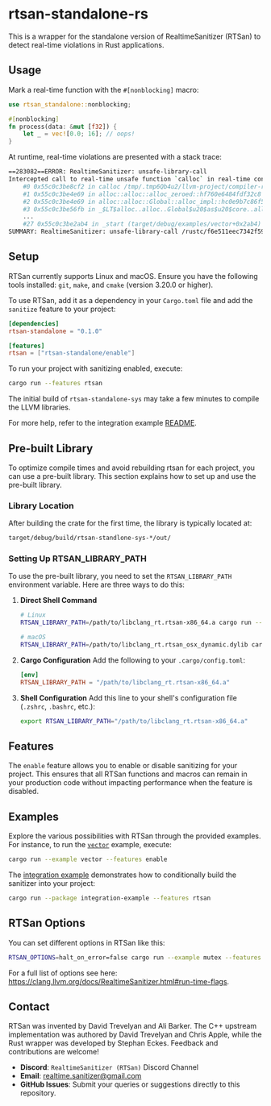 # rtsan-standalone-rs

This is a wrapper for the standalone version of RealtimeSanitizer (RTSan) to
detect real-time violations in Rust applications.

## Usage

Mark a real-time function with the `#[nonblocking]` macro:

```rust
use rtsan_standalone::nonblocking;

#[nonblocking]
fn process(data: &mut [f32]) {
    let _ = vec![0.0; 16]; // oops!
}
```

At runtime, real-time violations are presented with a stack trace:

```bash
==283082==ERROR: RealtimeSanitizer: unsafe-library-call
Intercepted call to real-time unsafe function `calloc` in real-time context!
    #0 0x55c0c3be8cf2 in calloc /tmp/.tmp6Qb4u2/llvm-project/compiler-rt/lib/rtsan/rtsan_interceptors_posix.cpp:470:34
    #1 0x55c0c3be4e69 in alloc::alloc::alloc_zeroed::hf760e6484fdf32c8 /rustc/f6e511eec7342f59a25f7c0534f1dbea00d01b14/library/alloc/src/alloc.rs:170:14
    #2 0x55c0c3be4e69 in alloc::alloc::Global::alloc_impl::hc0e9b7c86f5cad5c /rustc/f6e511eec7342f59a25f7c0534f1dbea00d01b14/library/alloc/src/alloc.rs:181:43
    #3 0x55c0c3be56fb in _$LT$alloc..alloc..Global$u20$as$u20$core..alloc..Allocator$GT$::allocate_zeroed::h8f75ff921b519af6 /rustc/f6e511eec7342f59a25f7c0534f1dbea00d01b14/library/alloc/src/alloc.rs:246:9
    ...
    #27 0x55c0c3be2ab4 in _start (target/debug/examples/vector+0x2ab4) (BuildId: adb992a7e560cd00ef533c9333d3c033fb4a7c42)
SUMMARY: RealtimeSanitizer: unsafe-library-call /rustc/f6e511eec7342f59a25f7c0534f1dbea00d01b14/library/alloc/src/alloc.rs:170:14 in alloc::alloc::alloc_zeroed::hf760e6484fdf32c8
```

## Setup

RTSan currently supports Linux and macOS. Ensure you have the following tools
installed: `git`, `make`, and `cmake` (version 3.20.0 or higher).

To use RTSan, add it as a dependency in your `Cargo.toml` file and add the
`sanitize` feature to your project:

```toml
[dependencies]
rtsan-standalone = "0.1.0"

[features]
rtsan = ["rtsan-standalone/enable"]
```

To run your project with sanitizing enabled, execute:

```sh
cargo run --features rtsan
```

The initial build of `rtsan-standalone-sys` may take a few minutes to compile the LLVM
libraries.

For more help, refer to the integration example
[README](examples/integration-example/README.md).

## Pre-built Library

To optimize compile times and avoid rebuilding rtsan for each project, you can use a pre-built library. This section explains how to set up and use the pre-built library.

### Library Location
After building the crate for the first time, the library is typically located at:
```sh
target/debug/build/rtsan-standlone-sys-*/out/
```

### Setting Up RTSAN_LIBRARY_PATH
To use the pre-built library, you need to set the `RTSAN_LIBRARY_PATH` environment variable. Here are three ways to do this:

1. **Direct Shell Command**
   ```sh
   # Linux
   RTSAN_LIBRARY_PATH=/path/to/libclang_rt.rtsan-x86_64.a cargo run --features enable

   # macOS
   RTSAN_LIBRARY_PATH=/path/to/libclang_rt.rtsan_osx_dynamic.dylib cargo run --features enable
   ```

2. **Cargo Configuration**
   Add the following to your `.cargo/config.toml`:
   ```toml
   [env]
   RTSAN_LIBRARY_PATH = "/path/to/libclang_rt.rtsan-x86_64.a"
   ```

3. **Shell Configuration**
   Add this line to your shell's configuration file (`.zshrc`, `.bashrc`, etc.):
   ```sh
   export RTSAN_LIBRARY_PATH="/path/to/libclang_rt.rtsan-x86_64.a"
   ```

## Features

The `enable` feature allows you to enable or disable sanitizing for your
project. This ensures that all RTSan functions and macros can remain in your
production code without impacting performance when the feature is disabled.

## Examples

Explore the various possibilities with RTSan through the provided examples. For
instance, to run the [`vector`](examples/vector.rs) example, execute:

```sh
cargo run --example vector --features enable
```

The [integration example](./examples/integration-example/) demonstrates how to
conditionally build the sanitizer into your project:

```sh
cargo run --package integration-example --features rtsan
```

## RTSan Options
You can set different options in RTSan like this:

```sh
RTSAN_OPTIONS=halt_on_error=false cargo run --example mutex --features enable
```
For a full list of options see here: https://clang.llvm.org/docs/RealtimeSanitizer.html#run-time-flags.

## Contact

RTSan was invented by David Trevelyan and Ali Barker. The C++ upstream
implementation was authored by David Trevelyan and Chris Apple, while the Rust
wrapper was developed by Stephan Eckes. Feedback and contributions are welcome!

- **Discord**: `RealtimeSanitizer (RTSan)` Discord Channel
- **Email**: [realtime.sanitizer@gmail.com](mailto:realtime.sanitizer@gmail.com)
- **GitHub Issues**: Submit your queries or suggestions directly to this
  repository.
